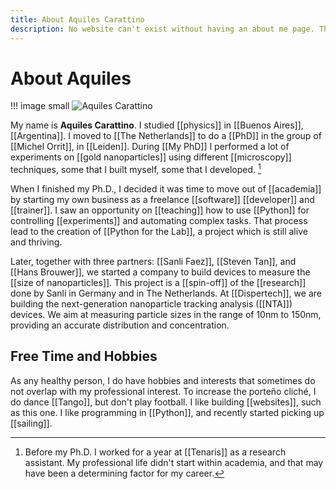 ```yaml
---
title: About Aquiles Carattino
description: No website can't exist without having an about me page. This is it. All you need to know about Dr. Aquiles Carattino
---
```


# About Aquiles

!!! image small
	![Aquiles Carattino](/Aquiles_Carattino.jpg)

My name is **Aquiles Carattino**. I studied [[physics]] in [[Buenos Aires]], [[Argentina]]. I moved to [[The Netherlands]] to do a [[PhD]] in the group of [[Michel Orrit]], in [[Leiden]]. During [[My PhD]] I performed a lot of experiments on [[gold nanoparticles]] using different [[microscopy]] techniques, some that I built myself, some that I developed. [^1]

When I finished my Ph.D., I decided it was time to move out of [[academia]] by starting my own business as a freelance [[software]] [[developer]] and [[trainer]]. I saw an opportunity on [[teaching]] how to use [[Python]] for controlling [[experiments]] and automating complex tasks. That process lead to the creation of [[Python for the Lab]], a project which is still alive and thriving. 

Later, together with three partners: [[Sanli Faez]], [[Steven Tan]], and [[Hans Brouwer]], we started a company to build devices to measure the [[size of nanoparticles]]. This project is a [[spin-off]] of the [[research]] done by Sanli in Germany and in The Netherlands. At [[Dispertech]], we are building the next-generation nanoparticle tracking analysis ([[NTA]]) devices. We aim at measuring particle sizes in the range of 10nm to 150nm, providing an accurate distribution and concentration. 

## Free Time and Hobbies
As any healthy person, I do have hobbies and interests that sometimes do not overlap with my professional interest. To increase the porteño cliché, I do dance [[Tango]], but don't play football. I like building [[websites]], such as this one. I like programming in [[Python]], and recently started picking up [[sailing]]. 


[^1]: Before my Ph.D. I worked for a year at [[Tenaris]] as a research assistant. My professional life didn't start within academia, and that may have been a determining factor for my career. 